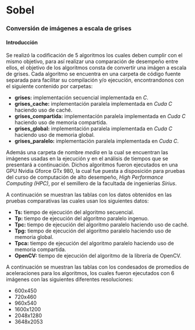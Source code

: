 # Sobel
### Conversión de imágenes a escala de grises
#### Introducción
Se realizó la codificación de 5 algoritmos los cuales deben cumplir con el mismo objetivo, para así realizar una comparación de desempeño entre ellos, el objetivo de los algoritmos consta de convertir una imágen a escala de grises. Cada algoritmo se encuentra en una carpeta de código fuente separada para facilitar su compilación y/o ejecución, encontrandonos con el siguiente contenido por carpetas:
- **grises:** implementación secuencial implementada en *C*.
- **grises_cache:** implementación paralela implementada en *Cuda C* haciendo uso de caché.
- **grises_compartida:** implementación paralela implementada en *Cuda C* haciendo uso de memoria compartida.
- **grises_global:** implementación paralela implementada en *Cuda C* haciendo uso de memoria global.
- **grises_paralelo:** implementación paralela implementada en *Cuda C*.

Además una carpeta de nombre *media* en la cual se encuentran las imágenes usadas en la ejecución y en el análisis de tiempos que se presentará a continuación. Dichos algoritmos fueron ejecutados en una GPU Nvidia Gforce GTx 980, la cual fue puesta a disposición para pruebas del curso de computación de alto desempeño, *High Performance Computing (HPC)*, por el semillero de la facultada de ingenierías *Sirius*.

A continuación se muestran las tablas con los datos obtenidos en las pruebas comparativas las cuales usan los siguientes datos:

- **Ts:** tiempo de ejecución del algoritmo secuencial.
- **Tp:** tiempo de ejecución del algoritmo paralelo ingenuo.
- **Tpc:** tiempo de ejecución del algoritmo paralelo haciendo uso de caché.
- **Tpg:** tiempo de ejecución del algoritmo paralelo haciendo uso de memoria global.
- **Tpca:** tiempo de ejecución del algoritmo paralelo haciendo uso de memoria compartida.
- **OpenCV:** tiempo de ejecución del algoritmo de la librería de OpenCV.

A continuación se muestran las tablas con los condesados de promedios de aceleraciones para los algoritmos, los cuales fueron ejecutados con 6 imágenes con las siguientes diferentes resoluciones:

- 600x450
- 720x460
- 960x540
- 1600x1200
- 2048x1280
- 3648x2053
